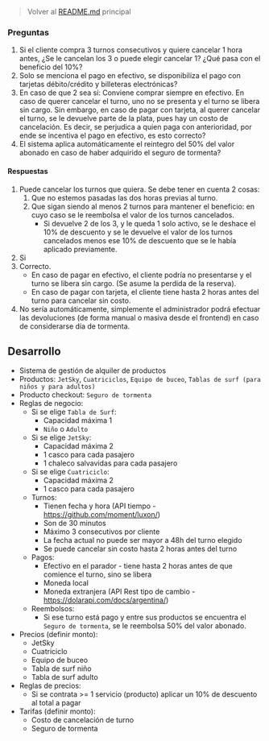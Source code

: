 > Volver al [README.md](./README.md) principal

### Preguntas

1. Si el cliente compra 3 turnos consecutivos y quiere cancelar 1 hora antes, ¿Se le cancelan los 3 o puede elegir cancelar 1? ¿Qué pasa con el beneficio del 10%?
2. Solo se menciona el pago en efectivo, se disponibiliza el pago con tarjetas débito/crédito y billeteras electrónicas?
3. En caso de que 2 sea sí: Conviene comprar siempre en efectivo. En caso de querer cancelar el turno, uno no se presenta y el turno se libera sin cargo. Sin embargo, en caso de pagar con tarjeta, al querer cancelar el turno, se le devuelve parte de la plata, pues hay un costo de cancelación. Es decir, se perjudica a quien paga con anterioridad, por ende se incentiva el pago en efectivo, es esto correcto?
4. El sistema aplica automáticamente el reintegro del 50% del valor abonado en caso de haber adquirido el seguro de tormenta?

#### Respuestas

1. Puede cancelar los turnos que quiera. Se debe tener en cuenta 2 cosas:
    1. Que no estemos pasadas las dos horas previas al turno.
    2. Que sigan siendo al menos 2 turnos para mantener el beneficio: en cuyo caso se le reembolsa el valor de los turnos cancelados.
        - Si devuelve 2 de los 3, y le queda 1 solo activo, se le deshace el 10% de descuento y se le devuelve el valor de los turnos cancelados menos ese 10% de descuento que se le había aplicado previamente.
2. Si
3. Correcto.
    - En caso de pagar en efectivo, el cliente podría no presentarse y el turno se libera sin cargo. (Se asume la perdida de la reserva).
    - En caso de pagar con tarjeta, el cliente tiene hasta 2 horas antes del turno para cancelar sin costo.
4. No sería automáticamente, simplemente el administrador podrá efectuar las devoluciones (de forma manual o masiva desde el frontend) en caso de considerarse día de tormenta.

## Desarrollo

- Sistema de gestión de alquiler de productos
- Productos: `JetSky`, `Cuatriciclos`, `Equipo de buceo`, `Tablas de surf (para niños y para adultos)`
- Producto checkout: `Seguro de tormenta`
- Reglas de negocio:
    - Si se elige `Tabla de Surf`:
        - Capacidad máxima 1
        - `Niño` o `Adulto`
  - Si se elige `JetSky`:
      - Capacidad máxima 2
      - 1 casco para cada pasajero
      - 1 chaleco salvavidas para cada pasajero
  - Si se elige `Cuatriciclo`:
      - Capacidad máxima 2
      - 1 casco para cada pasajero
  - Turnos:
      - Tienen fecha y hora (API tiempo - https://github.com/moment/luxon/)
      - Son de 30 minutos
      - Máximo 3 consecutivos por cliente
      - La fecha actual no puede ser mayor a 48h del turno elegido
      - Se puede cancelar sin costo hasta 2 horas antes del turno
  - Pagos:
      - Efectivo en el parador - tiene hasta 2 horas antes de que comience el turno, sino se libera
      - Moneda local
      - Moneda extranjera (API Rest tipo de cambio - https://dolarapi.com/docs/argentina/)
  - Reembolsos:
      - Si ese turno está pago y entre sus productos se encuentra el `Seguro de tormenta`, se le reembolsa 50% del valor abonado.
- Precios (definir monto):
    - JetSky
    - Cuatriciclo
    - Equipo de buceo
    - Tabla de surf niño
    - Tabla de surf adulto
- Reglas de precios:
    - Si se contrata >= 1 servicio (producto) aplicar un 10% de descuento al total a pagar
- Tarifas (definir monto):
    - Costo de cancelación de turno
    - Seguro de tormenta
